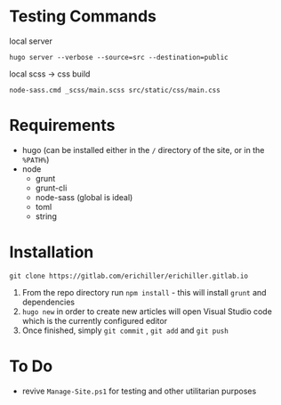 # Testing Commands

local server

	hugo server --verbose --source=src --destination=public
	
local scss -> css build

	node-sass.cmd _scss/main.scss src/static/css/main.css


# Requirements

* hugo (can be installed either in the `/` directory of the site, or in the `%PATH%`)
* node
   * grunt
   * grunt-cli
   * node-sass (global is ideal)
   * toml
   * string

# Installation

`git clone https://gitlab.com/erichiller/erichiller.gitlab.io`

1. From the repo directory run `npm install` - this will install `grunt` and dependencies
2. `hugo new` in order to create new articles will open Visual Studio code which is the currently configured editor
3. Once finished, simply `git commit` , `git add` and `git push`


# To Do

- revive `Manage-Site.ps1` for testing and other utilitarian purposes